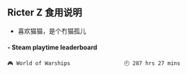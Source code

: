 ## Ricter Z 食用说明
- 喜欢猫猫，是个冇猫孤儿

<!-- steam-box start -->
#### - Steam playtime leaderboard
```text
🎮 World of Warships                 🕘 287 hrs 27 mins
```
<!-- Powered by https://github.com/YouEclipse/steam-box . -->
<!-- steam-box end -->

